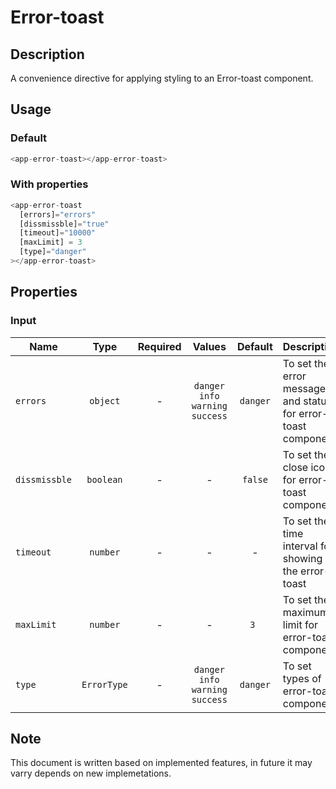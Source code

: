 # Error-toast

## Description

A convenience directive for applying styling to an Error-toast component.

## Usage

### Default

```js
<app-error-toast></app-error-toast>
```

### With properties

```js
<app-error-toast
  [errors]="errors"
  [dissmissble]="true"
  [timeout]="10000"
  [maxLimit] = 3
  [type]="danger"
></app-error-toast>
```

## Properties

### Input

| Name              |      Type      | Required |          Values           | Default | Description                                                             |
| ----------------- | :------------: | :------: | :-----------------------: | :-----: | ----------------------------------------------------------------------- |
| `errors`         | `object` |    -     | `danger` `info` `warning` `success` |    `danger`    | To set the error message and status for error-toast component                                            |
| `dissmissble`     |       `boolean`        |    -     |             -             |   `false`    | To set the close icon  for error-toast component                                         |
| `timeout`           |    `number`    |    -     |             -             |    -    |To set the time interval for showing the error-toast                                    |
| `maxLimit`           |    `number`    |    -     |             -             |    `3 `   | To set the maximum limit  for error-toast component                                    |
| `type`       |    `ErrorType`    |    -   |              `danger` `info` `warning` `success`            |    `danger`    | To set types of error-toast component |

## Note

This document is written based on implemented features, in future it may varry depends on new implemetations.
